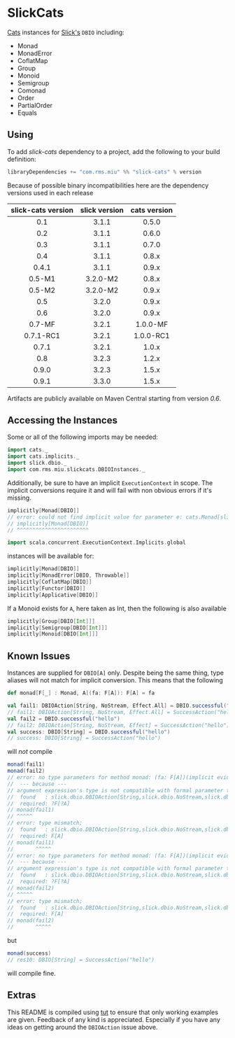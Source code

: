 SlickCats
=========

[Cats](https://github.com/typelevel/cats) instances for [Slick's](http://slick.typesafe.com/) `DBIO` including:
* Monad
* MonadError
* CoflatMap
* Group
* Monoid
* Semigroup
* Comonad
* Order
* PartialOrder
* Equals

## Using

To add *slick-cats* dependency to a project, add the following to your build definition:

```scala
libraryDependencies += "com.rms.miu" %% "slick-cats" % version
```

Because of possible binary incompatibilities here are the dependency versions used in each release

| slick-cats version | slick version | cats version |
|:------------------:|:-------------:|:------------:|
|        0.1         |     3.1.1     |    0.5.0     |
|        0.2         |     3.1.1     |    0.6.0     |
|        0.3         |     3.1.1     |    0.7.0     |
|        0.4         |     3.1.1     |    0.8.x     |
|       0.4.1        |     3.1.1     |    0.9.x     |
|       0.5-M1       |   3.2.0-M2    |    0.8.x     |
|       0.5-M2       |   3.2.0-M2    |    0.9.x     |
|        0.5         |     3.2.0     |    0.9.x     |
|        0.6         |     3.2.0     |    0.9.x     |
|       0.7-MF       |     3.2.1     |   1.0.0-MF   |
|     0.7.1-RC1      |     3.2.1     |  1.0.0-RC1   |
|       0.7.1        |     3.2.1     |    1.0.x     |
|        0.8         |     3.2.3     |    1.2.x     |
|       0.9.0        |     3.2.3     |    1.5.x     |
|       0.9.1        |     3.3.0     |    1.5.x     |

Artifacts are publicly available on Maven Central starting from version *0.6*.

## Accessing the Instances

Some or all of the following imports may be needed:

```scala
import cats._
import cats.implicits._
import slick.dbio._
import com.rms.miu.slickcats.DBIOInstances._
```

Additionally, be sure to have an implicit `ExecutionContext` in scope. The implicit conversions require it
and will fail with non obvious errors if it's missing.

```scala
implicitly[Monad[DBIO]]
// error: could not find implicit value for parameter e: cats.Monad[slick.dbio.DBIO]
// implicitly[Monad[DBIO]]
// ^^^^^^^^^^^^^^^^^^^^^^^
```

```scala
import scala.concurrent.ExecutionContext.Implicits.global
```

instances will be available for:

```scala
implicitly[Monad[DBIO]]
implicitly[MonadError[DBIO, Throwable]]
implicitly[CoflatMap[DBIO]]
implicitly[Functor[DBIO]]
implicitly[Applicative[DBIO]]
```

If a Monoid exists for `A`, here taken as Int, then the following is also available

```scala
implicitly[Group[DBIO[Int]]]
implicitly[Semigroup[DBIO[Int]]]
implicitly[Monoid[DBIO[Int]]]
```

## Known Issues

Instances are supplied for `DBIO[A]` only. Despite being the same thing,
type aliases will not match for implicit conversion. This means that the following

```scala
def monad[F[_] : Monad, A](fa: F[A]): F[A] = fa

val fail1: DBIOAction[String, NoStream, Effect.All] = DBIO.successful("hello")
// fail1: DBIOAction[String, NoStream, Effect.All] = SuccessAction("hello")
val fail2 = DBIO.successful("hello")
// fail2: DBIOAction[String, NoStream, Effect] = SuccessAction("hello")
val success: DBIO[String] = DBIO.successful("hello")
// success: DBIO[String] = SuccessAction("hello")
```

will _not_ compile

```scala
monad(fail1)
monad(fail2)
// error: no type parameters for method monad: (fa: F[A])(implicit evidence$1: cats.Monad[F])F[A] exist so that it can be applied to arguments (slick.dbio.DBIOAction[String,slick.dbio.NoStream,slick.dbio.Effect.All])
//  --- because ---
// argument expression's type is not compatible with formal parameter type;
//  found   : slick.dbio.DBIOAction[String,slick.dbio.NoStream,slick.dbio.Effect.All]
//  required: ?F[?A]
// monad(fail1)
// ^^^^^
// error: type mismatch;
//  found   : slick.dbio.DBIOAction[String,slick.dbio.NoStream,slick.dbio.Effect.All]
//  required: F[A]
// monad(fail1)
//       ^^^^^
// error: no type parameters for method monad: (fa: F[A])(implicit evidence$1: cats.Monad[F])F[A] exist so that it can be applied to arguments (slick.dbio.DBIOAction[String,slick.dbio.NoStream,slick.dbio.Effect])
//  --- because ---
// argument expression's type is not compatible with formal parameter type;
//  found   : slick.dbio.DBIOAction[String,slick.dbio.NoStream,slick.dbio.Effect]
//  required: ?F[?A]
// monad(fail2)
// ^^^^^
// error: type mismatch;
//  found   : slick.dbio.DBIOAction[String,slick.dbio.NoStream,slick.dbio.Effect]
//  required: F[A]
// monad(fail2)
//       ^^^^^
```

but

```scala
monad(success)
// res10: DBIO[String] = SuccessAction("hello")
```

will compile fine.

## Extras

This README is compiled using [tut](https://github.com/tpolecat/tut) to ensure that only working examples are given.
Feedback of any kind is appreciated. Especially if you have any ideas on getting around the `DBIOAction` issue above.


